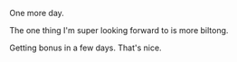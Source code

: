 One more day.

The one thing I'm super looking forward to is more biltong.

Getting bonus in a few days. That's nice.
